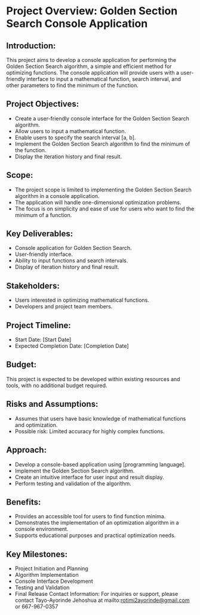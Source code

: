 # Project Overview: Golden Section Search Console Application
## Introduction: 
This project aims to develop a console application for performing the Golden Section Search algorithm, a simple and efficient method for optimizing functions. The console application will provide users with a user-friendly interface to input a mathematical function, search interval, and other parameters to find the minimum of the function.

## Project Objectives:
- Create a user-friendly console interface for the Golden Section Search algorithm.
- Allow users to input a mathematical function.
- Enable users to specify the search interval [a, b].
- Implement the Golden Section Search algorithm to find the minimum of the function.
- Display the iteration history and final result.


## Scope:
- The project scope is limited to implementing the Golden Section Search algorithm in a console application.
- The application will handle one-dimensional optimization problems.
- The focus is on simplicity and ease of use for users who want to find the minimum of a function.

## Key Deliverables:
- Console application for Golden Section Search.
- User-friendly interface.
- Ability to input functions and search intervals.
- Display of iteration history and final result.


## Stakeholders:
- Users interested in optimizing mathematical functions.
- Developers and project team members.


## Project Timeline:
- Start Date: [Start Date]
- Expected Completion Date: [Completion Date]


## Budget:
This project is expected to be developed within existing resources and tools, with no additional budget required.


## Risks and Assumptions:
- Assumes that users have basic knowledge of mathematical functions and optimization.
- Possible risk: Limited accuracy for highly complex functions.


## Approach:
- Develop a console-based application using [programming language].
- Implement the Golden Section Search algorithm.
- Create an intuitive interface for user input and result display.
- Perform testing and validation of the algorithm.


## Benefits:
- Provides an accessible tool for users to find function minima.
- Demonstrates the implementation of an optimization algorithm in a console environment.
- Supports educational purposes and practical optimization needs.


## Key Milestones:
- Project Initiation and Planning
- Algorithm Implementation
- Console Interface Development
- Testing and Validation
- Final Release
Contact Information: For inquiries or support, please contact Tayo-Ayorinde Jehoshua at mailto:rotimi2ayorinde@gmail.com or 667-967-0357
